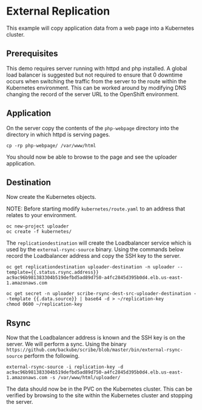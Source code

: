 # External Replication
This example will copy application data from a web page into a Kubernetes cluster.

## Prerequisites
This demo requires server running with httpd and php installed. A global load
balancer is suggested but not required to ensure that 0 downtime occurs when switching
the traffic from the server to the route within the Kubernetes environment. This can be
worked around by modifying DNS changing the record of the server URL to the OpenShift environment.

## Application
On the server copy the contents of the `php-webpage` directory into the directory in which httpd is serving pages.

```
cp -rp php-webpage/ /var/www/html
```

You should now be able to browse to the page and see the uploader application.

## Destination
Now create the Kubernetes objects.

NOTE: Before starting modify `kubernetes/route.yaml` to an address that relates to your environment.

```
oc new-project uploader
oc create -f kubernetes/
```

The `replicationdestination` will create the Loadbalancer service which is used by the `external-rsync-source` binary.
Using the commands below record the Loadbalancer address and copy the SSH key to the server.

```
oc get replicationdestination uploader-destination -n uploader --template={{.status.rsync.address}}
ac9ac96b981383304b519defbd5ad89d750-a4fc2845d395b0d4.elb.us-east-1.amazonaws.com

oc get secret -n uploader scribe-rsync-dest-src-uploader-destination --template {{.data.source}} | base64 -d > ~/replication-key
chmod 0600 ~/replication-key
```

## Rsync
Now that the Loadbalancer address is known and the SSH key is on the server. We will perform a sync. Using the binary `https://github.com/backube/scribe/blob/master/bin/external-rsync-source` perform the following.

```
external-rsync-source -i replication-key -d ac9ac96b981383304b519defbd5ad89d750-a4fc2845d395b0d4.elb.us-east-1.amazonaws.com -s /var/www/html/uploader/
```

The data should now be in the PVC on the Kubernetes cluster. This can be verified by browsing to the site within the Kubernetes cluster and stopping the server.